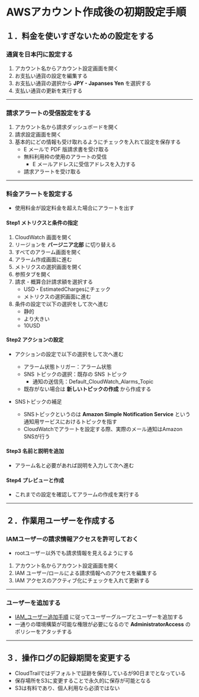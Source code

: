 # AWSアカウント作成後の初期設定手順

## １．料金を使いすぎないための設定をする

### 通貨を日本円に設定する

1. アカウント名からアカウント設定画面を開く
2. お支払い通貨の設定を編集する
3. お支払い通貨の選択から __JPY - Japanses Yen__ を選択する
4. 支払い通貨の更新を実行する

***

### 請求アラートの受信設定をする

1. アカウント名から請求ダッシュボードを開く
2. 請求設定画面を開く
3. 基本的にどの情報も受け取れるようにチェックを入れて設定を保存する
    * E メールで PDF 版請求書を受け取る
    * 無料利用枠の使用のアラートの受信
      * E メールアドレスに受信アドレスを入力する
    * 請求アラートを受け取る

***

### 料金アラートを設定する

* 使用料金が設定料金を超えた場合にアラートを出す

#### Step1 メトリクスと条件の指定

1. CloudWatch 画面を開く
2. リージョンを __バージニア北部__ に切り替える
3. すべてのアラーム画面を開く
4. アラーム作成画面に進む
5. メトリクスの選択画面を開く
6. 参照タブを開く
7. 請求 - 概算合計請求額を選択する
    * USD・EstimatedChargesにチェック
    * メトリクスの選択画面に進む
8. 条件の設定で以下の選択をして次へ進む
    * 静的
    * より大きい
    * 10USD

#### Step2 アクションの設定

* アクションの設定で以下の選択をして次へ進む
  * アラーム状態トリガー：アラーム状態
  * SNS トピックの選択：既存の SNS トピック
    * 通知の送信先：Default_CloudWatch_Alarms_Topic
  * 既存がない場合は __新しいトピックの作成__ から作成する

* SNSトピックの補足
  * SNSトピックというのは __Amazon Simple Notification Service__ という通知用サービスにおけるトピックを指す
  * CloudWatchでアラートを設定する際、実際のメール通知はAmazon SNSが行う

#### Step3 名前と説明を追加

* アラーム名と必要があれば説明を入力して次へ進む

#### Step4 プレビューと作成

* これまでの設定を確認してアラームの作成を実行する

***

## ２．作業用ユーザーを作成する

### IAMユーザーの請求情報アクセスを許可しておく

* rootユーザー以外でも請求情報を見えるようにする

1. アカウント名からアカウント設定画面を開く
2. IAM ユーザー/ロールによる請求情報へのアクセスを編集する
3. IAM アクセスのアクティブ化にチェックを入れて更新する

***

### ユーザーを追加する

* [IAM_ユーザー追加手順](https://github.com/junichitashiro/Technical-Notes/blob/master/Cloud/AWS/IAM_ユーザー追加手順.md) に従ってユーザーグループとユーザーを追加する
* 一通りの環境構築が可能な権限が必要になるので __AdministratorAccess__ のポリシーをアタッチする

***

## ３．操作ログの記録期間を変更する

* CloudTrailではデフォルトで証跡を保存しているが90日までとなっている
* 保存場所をS3に変更することで永久的に保存が可能となる
* S3は有料であり、個人利用なら必須ではない